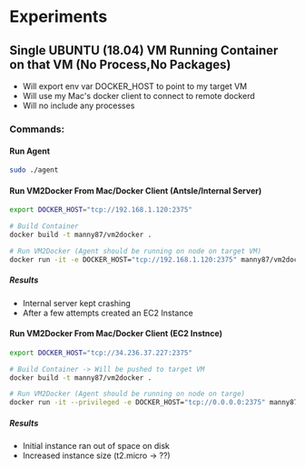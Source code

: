 # Experiments

## Single UBUNTU (18.04) VM Running Container on that VM (No Process,No Packages)
- Will export env var DOCKER_HOST to point to my target VM
- Will use my Mac's docker client to connect to remote dockerd
- Will no include any processes

### Commands:

#### Run Agent
```bash
sudo ./agent
```

#### Run VM2Docker From Mac/Docker Client (Antsle/Internal Server)
```bash
export DOCKER_HOST="tcp://192.168.1.120:2375"

# Build Container 
docker build -t manny87/vm2docker .

# Run VM2Docker (Agent should be running on node on target VM)
docker run -it -e DOCKER_HOST="tcp://192.168.1.120:2375" manny87/vm2docker:latest --debug --no-packages --no-processes --no-run --tag vanilla-1 192.168.1.120 49153
```

##### Results 
- Internal server kept crashing
- After a few attempts created an EC2 Instance

#### Run VM2Docker From Mac/Docker Client (EC2 Instnce)
```bash
export DOCKER_HOST="tcp://34.236.37.227:2375"

# Build Container -> Will be pushed to target VM
docker build -t manny87/vm2docker .

# Run VM2Docker (Agent should be running on node on targe)
docker run -it --privileged -e DOCKER_HOST="tcp://0.0.0.0:2375" manny87/vm2docker:latest --debug --no-packages --no-processes --no-run --tag vanilla-1 $(hostname -f) 49153
```

##### Results 
- Initial instance ran out of space on disk
- Increased instance size (t2.micro -> ??)